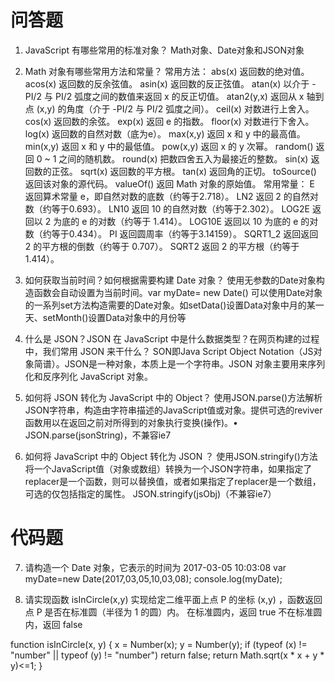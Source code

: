 # 问答题

1. JavaScript 有哪些常用的标准对象？
Math对象、Date对象和JSON对象
2. Math 对象有哪些常用方法和常量？
常用方法：
 abs(x) 返回数的绝对值。
 acos(x) 返回数的反余弦值。
 asin(x) 返回数的反正弦值。
 atan(x) 以介于 -PI/2 与 PI/2 弧度之间的数值来返回 x 的反正切值。
 atan2(y,x) 返回从 x 轴到点 (x,y) 的角度（介于 -PI/2 与 PI/2 弧度之间）。
 ceil(x) 对数进行上舍入。
 cos(x) 返回数的余弦。
 exp(x) 返回 e 的指数。
 floor(x) 对数进行下舍入。
 log(x) 返回数的自然对数（底为e）。
 max(x,y) 返回 x 和 y 中的最高值。
 min(x,y) 返回 x 和 y 中的最低值。
 pow(x,y) 返回 x 的 y 次幂。
 random() 返回 0 ~ 1 之间的随机数。
 round(x) 把数四舍五入为最接近的整数。
 sin(x) 返回数的正弦。
 sqrt(x) 返回数的平方根。
 tan(x) 返回角的正切。
 toSource() 返回该对象的源代码。
 valueOf() 返回 Math 对象的原始值。
常用常量：
 E 返回算术常量 e，即自然对数的底数（约等于2.718）。
 LN2 返回 2 的自然对数（约等于0.693）。
 LN10 返回 10 的自然对数（约等于2.302）。
 LOG2E 返回以 2 为底的 e 的对数（约等于 1.414）。
 LOG10E 返回以 10 为底的 e 的对数（约等于0.434）。
 PI 返回圆周率（约等于3.14159）。
 SQRT1_2 返回返回 2 的平方根的倒数（约等于 0.707）。
 SQRT2 返回 2 的平方根（约等于 1.414）。

3. 如何获取当前时间？如何根据需要构建 Date 对象？
使用无参数的Date对象构造函数会自动设置为当前时间。var myDate=  new Date()
可以使用Date对象的一系列set方法构造需要的Date对象。如setData()设置Data对象中月的某一天、setMonth()设置Data对象中的月份等

4. 什么是 JSON？JSON 在 JavaScript 中是什么数据类型？在网页构建的过程中，我们常用 JSON 来干什么？
SON即Java Script Object Notation（JS对象简谱）。JSON是一种对象，本质上是一个字符串。JSON 对象主要用来序列化和反序列化 JavaScript 对象。

5. 如何将 JSON 转化为 JavaScript 中的 Object？
使用JSON.parse()方法解析JSON字符串，构造由字符串描述的JavaScript值或对象。提供可选的reviver函数用以在返回之前对所得到的对象执行变换(操作)。• JSON.parse(jsonString)，不兼容ie7
6. 如何将 JavaScript 中的 Object 转化为 JSON ？
使用JSON.stringify()方法将一个JavaScript值（对象或数组）转换为一个JSON字符串，如果指定了replacer是一个函数，则可以替换值，或者如果指定了replacer是一个数组，可选的仅包括指定的属性。
JSON.stringify(jsObj)（不兼容ie7）

# 代码题

7. 请构造一个 Date 对象，它表示的时间为 2017-03-05 10:03:08
var myDate=new Date(2017,03,05,10,03,08);
console.log(myDate);

8. 请实现函数 isInCircle(x,y) 实现给定二维平面上点 P 的坐标 (x,y) ，函数返回点 P 是否在标准圆（半径为 1 的圆）内。
在标准圆内，返回 true
不在标准圆内，返回 false

function isInCircle(x, y) {
    x = Number(x);
    y = Number(y);
    if (typeof (x) != "number" || typeof (y) != "number")
        return false;
    return Math.sqrt(x * x + y * y)<=1;
}


